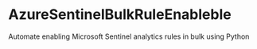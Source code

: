 # AzureSentinelBulkRuleEnableble
Automate enabling Microsoft Sentinel analytics rules in bulk using Python
